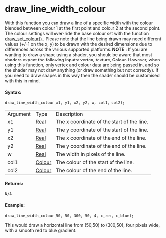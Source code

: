 # draw_line_width_colour

With this function you can draw a line of a specific width with the
colour blended between colour 1 at the first point and colour 2 at the
second point. The colour settings will over-ride the base colour set
with the function [ draw_set_colour()
](../Colour_And_Alpha/draw_set_colour) . Please note that the line
being drawn may need different values (+/-1 on the x, y) to be drawn
with the desired dimensions due to differences across the various
supported platforms. **NOTE** : If you are wanting to draw a shape using
a shader, you should be aware that most shaders expect the following
inputs: vertex, texture, Colour. However, when using this function, only
vertex and colour data are being passed in, and so the shader may not
draw anything (or draw something but not correctly). If you need to draw
shapes in this way then the shader should be customised with this in
mind.

#### Syntax:

``` gml
draw_line_width_colour(x1, y1, x2, y2, w, col1, col2);
```

|          |                                                                                                           |                                            |
|----------|-----------------------------------------------------------------------------------------------------------|--------------------------------------------|
| Argument | Type                                                                                                      | Description                                |
| x1       |  [Real](../../../../../GameMaker_Language/GML_Overview/Data_Types)                                    | The x coordinate of the start of the line. |
| y1       |  [Real](../../../../../GameMaker_Language/GML_Overview/Data_Types)                                    | The y coordinate of the start of the line. |
| x2       |  [Real](../../../../../GameMaker_Language/GML_Overview/Data_Types)                                    | The x coordinate of the end of the line.   |
| y2       |  [Real](../../../../../GameMaker_Language/GML_Overview/Data_Types)                                    | The y coordinate of the end of the line.   |
| w        |  [Real](../../../../../GameMaker_Language/GML_Overview/Data_Types)                                    | The width in pixels of the line.           |
| col1     |  [Colour](../../../../../GameMaker_Language/GML_Reference/Drawing/Colour_And_Alpha/Colour_And_Alpha)  | The colour of the start of the line.       |
| col2     |  [Colour](../../../../../GameMaker_Language/GML_Reference/Drawing/Colour_And_Alpha/Colour_And_Alpha)  | The colour of the end of the line.         |

#### Returns:

``` gml
N/A
```

#### Example:

``` gml
draw_line_width_colour(50, 50, 300, 50, 4, c_red, c_blue);
```

This would draw a horizontal line from (50,50) to (300,50), four pixels
wide, with a smooth red to blue gradient.

